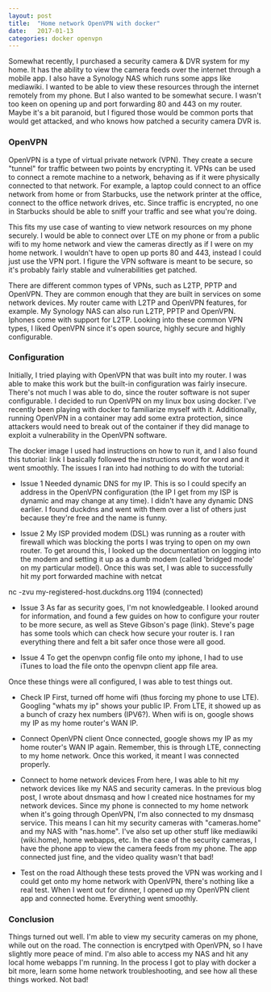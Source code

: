 ```yaml
---
layout: post
title:  "Home network OpenVPN with docker"
date:   2017-01-13
categories: docker openvpn
---
```


Somewhat recently, I purchased a security camera & DVR system for my home. It has the ability to view
the camera feeds over the internet through a mobile app.
I also have a Synology NAS which runs some apps like mediawiki.
I wanted to be able to view these resources through the internet remotely from my phone. But I also wanted
to be somewhat secure. I wasn't too keen on opening up and port forwarding 80 and 443 on my router.
Maybe it's a bit paranoid, but I figured those would be common ports that would get attacked, and
who knows how patched a security camera DVR is.

### OpenVPN

OpenVPN is a type of virtual private network (VPN). They create a secure "tunnel" for traffic between two
points by encrypting it. VPNs can be used to connect a remote machine to a network, behaving
as if it were physically connected to that network. For example, a laptop could connect to an office
network from home or from Starbucks, use the network printer at the office, connect to the office 
network drives, etc. Since traffic is encrypted, no one in Starbucks should be able to sniff your
traffic and see what you're doing.

This fits my use case of wanting to view network resources on my phone securely. I would be able to
connect over LTE on my phone or from a public wifi to my home network and view the cameras directly 
as if I were on my home network. I wouldn't have to open up ports 80 and 443, instead I could just
use the VPN port. I figure the VPN software is meant to be secure, so it's probably fairly stable and
vulnerabilities get patched.

There are different common types of VPNs, such as L2TP, PPTP and OpenVPN.
They are common enough that they are built in services on some network devices. My router came with L2TP and
OpenVPN features, for example. My Synology NAS can also run L2TP, PPTP and OpenVPN. Iphones come with
support for L2TP. Looking into these common VPN types, I liked OpenVPN since it's open source, highly
secure and highly configurable.

### Configuration

Initially, I tried playing with OpenVPN that was built into my router. I was able to make this work
but the built-in configuration was fairly insecure. There's not much I was able to do, since the router
software is not super configurable. I decided to run OpenVPN on my linux box using docker. I've recently
been playing with docker to familiarize myself with it. Additionally, running OpenVPN in a container
may add some extra protection, since attackers would need to break out of the container if they did
manage to exploit a vulnerability in the OpenVPN software.

The docker image I used had instructions on how to run it, and I also found this tutorial:
link
I basically followed the instructions word for word and it went smoothly. The issues I ran into had
nothing to do with the tutorial:

* Issue 1
Needed dynamic DNS for my IP. This is so I could specify an address in the OpenVPN configuration (the
IP I get from my ISP is dynamic and may change at any time). I didn't have any dynamic DNS earlier. I found duckdns and went with them over a list of others just because they're free and the name is funny.

* Issue 2
My ISP provided modem (DSL) was running as a router with firewall which was blocking the ports I was
trying to open on my own router. To get around this, I looked up the documentation on logging into
the modem and setting it up as a dumb modem (called 'bridged mode' on my particular model). Once this
was set, I was able to successfully hit my port forwarded machine with netcat

nc -zvu my-registered-host.duckdns.org 1194
(connected)

* Issue 3
As far as security goes, I'm not knowledgeable. I looked around for information, and found a few
guides on how to configure your router to be more secure, as well as Steve Gibson's page (link). Steve's
page has some tools which can check how secure your router is. I ran everything there and felt a bit
safer once those were all good.

* Issue 4
To get the openvpn config file onto my iphone, I had to use iTunes to load the file onto the openvpn
client app file area.

Once these things were all configured, I was able to test things out.

* Check IP
First, turned off home wifi (thus forcing my phone to use LTE). Googling "whats my ip" shows your
public IP. From LTE, it showed up as a bunch of crazy hex numbers (IPV6?). When wifi is on, google
shows my IP as my home router's WAN IP.

* Connect OpenVPN client
Once connected, google shows my IP as my home router's WAN IP again. Remember,
this is through LTE, connecting to my home network. Once this worked, it meant I was connected
properly.

* Connect to home network devices
From here, I was able to hit my network devices like my NAS and security cameras. In the previous
blog post, I wrote about dnsmasq and how I created nice hostnames for my network devices. Since my
phone is connected to my home network when it's going through OpenVPN, I'm also connected to my
dnsmasq service. This means I can hit my security cameras with "cameras.home" and my NAS with "nas.home".
I've also set up other stuff like mediawiki (wiki.home), home webapps, etc. In the case of the
security cameras, I have the phone app to view the camera feeds from my phone. The app connected just
fine, and the video quality wasn't that bad!

* Test on the road
Although these tests proved the VPN was working and I could get onto my home network with OpenVPN, there's
nothing like a real test. When I went out for dinner, I opened up my OpenVPN client app and connected home.
Everything went smoothly.

### Conclusion

Things turned out well. I'm able to view my security cameras on my phone, while out on the road. The
connection is encrytped with OpenVPN, so I have slightly more peace of mind. I'm also able to access
my NAS and hit any local home webapps I'm running. In the process I got to play with docker a bit more,
learn some home network troubleshooting, and see how all these things worked. Not bad!
